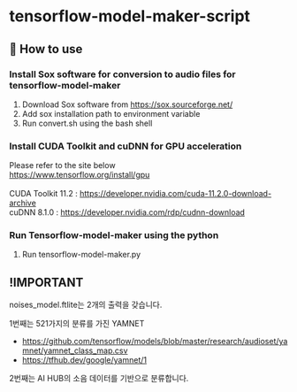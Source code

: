 # tensorflow-model-maker-script

## 🚥 How to use  
### Install Sox software for conversion to audio files for tensorflow-model-maker
1. Download Sox software from https://sox.sourceforge.net/
2. Add sox installation path to environment variable
3. Run convert.sh using the bash shell<br/>
### Install CUDA Toolkit and cuDNN for GPU acceleration
Please refer to the site below<br/>
https://www.tensorflow.org/install/gpu<br/><br/>
CUDA Toolkit 11.2 : https://developer.nvidia.com/cuda-11.2.0-download-archive<br/>
cuDNN 8.1.0 : https://developer.nvidia.com/rdp/cudnn-download<br/>
### Run Tensorflow-model-maker using the python
1. Run tensorflow-model-maker.py


## !IMPORTANT<br/>
noises_model.ftlite는 2개의 출력을 갖습니다.<br/>

1번째는 521가지의 분류를 가진 YAMNET<br/>
* https://github.com/tensorflow/models/blob/master/research/audioset/yamnet/yamnet_class_map.csv<br/>
* https://tfhub.dev/google/yamnet/1<br/>

2번째는 AI HUB의 소음 데이터를 기반으로 분류합니다.<br/>

